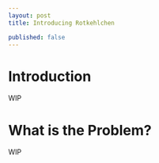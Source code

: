 ```yaml
---
layout: post
title: Introducing Rotkehlchen

published: false
---
```


# Introduction
WIP

# What is the Problem?
WIP
